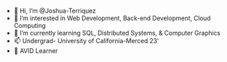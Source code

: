 - 👋 Hi, I’m @Joshua-Terriquez
- 👀 I’m interested in Web Development, Back-end Development, Cloud Computing
- 🌱 I’m currently learning SQL, Distributed Systems, & Computer Graphics
- 📫 Undergrad- University of California-Merced 23'
- 💞️ AVID Learner

<!---
Joshua-Terriquez/Joshua-Terriquez is a ✨ special ✨ repository because its `README.md` (this file) appears on your GitHub profile.
You can click the Preview link to take a look at your changes.
--->
